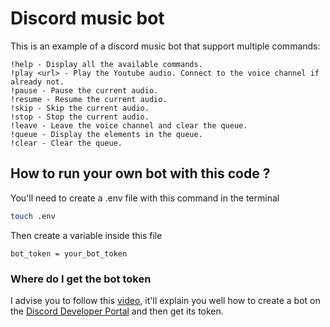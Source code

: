 # Discord music bot
This is an example of a discord music bot that support multiple commands:
```
!help - Display all the available commands.
!play <url> - Play the Youtube audio. Connect to the voice channel if already not.
!pause - Pause the current audio.
!resume - Resume the current audio.
!skip - Skip the current audio.
!stop - Stop the current audio.
!leave - Leave the voice channel and clear the queue.
!queue - Display the elements in the queue.
!clear - Clear the queue.
```
## How to run your own bot with this code ?
You'll need to create a .env file with this command in the terminal
```bash
touch .env
```
Then create a variable inside this file
```
bot_token = your_bot_token
```
### Where do I get the bot token
I advise you to follow this [video](https://www.youtube.com/watch?v=xdg39s4HSJQ&list=PLzMcBGfZo4-kdivglL5Dt-gY7bmdNQUJu), it'll explain you well how to create a bot on the [Discord Developer Portal](https://discord.com/developers/applications) and then get its token.
